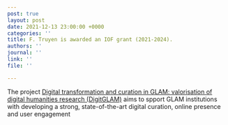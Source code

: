 ```yaml
---
post: true
layout: post
date: 2021-12-13 23:00:00 +0000
categories: ''
title: F. Truyen is awarded an IOF grant (2021-2024).
authors: ''
journal: ''
link: ''
file: ''

---
```

The project [Digital transformation and curation in GLAM: valorisation of digital humanities research (DigitGLAM)](https://www.arts.kuleuven.be/digitglam) aims to spport GLAM institutions with developing a strong, state-of-the-art digital curation, online presence and user engagement
